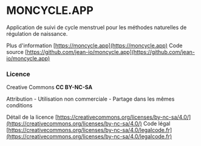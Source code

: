 # MONCYCLE.APP

Application de suivi de cycle menstruel pour les méthodes naturelles de régulation de naissance.

Plus d'information  [https://moncycle.app](https://moncycle.app)
Code source  [https://github.com/jean-io/moncycle.app](https://github.com/jean-io/moncycle.app)

### Licence

Creative Commons **CC BY-NC-SA**

Attribution - Utilisation non commerciale - Partage dans les mêmes conditions

Détail de la licence  [https://creativecommons.org/licenses/by-nc-sa/4.0/](https://creativecommons.org/licenses/by-nc-sa/4.0/)
Code légal  [https://creativecommons.org/licenses/by-nc-sa/4.0/legalcode.fr](https://creativecommons.org/licenses/by-nc-sa/4.0/legalcode.fr)

